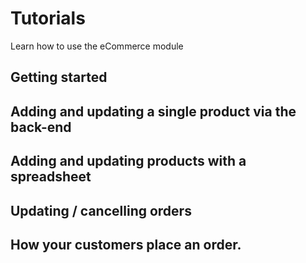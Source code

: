 # Tutorials

Learn how to use the eCommerce module

## Getting started

## Adding and updating a single product via the back-end

## Adding and updating products with a spreadsheet

## Updating / cancelling orders

## How your customers place an order.